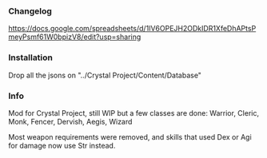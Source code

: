 ### Changelog

https://docs.google.com/spreadsheets/d/1IV6OPEJH2ODkIDR1XfeDhAPtsPmeyPsmf61W0bpizV8/edit?usp=sharing

### Installation
Drop all the jsons on "../Crystal Project/Content/Database"

### Info
Mod for Crystal Project, still WIP but a few classes are done: Warrior, Cleric, Monk, Fencer, Dervish, Aegis, Wizard

Most weapon requirements were removed, and skills that used Dex or Agi for damage now use Str instead.
